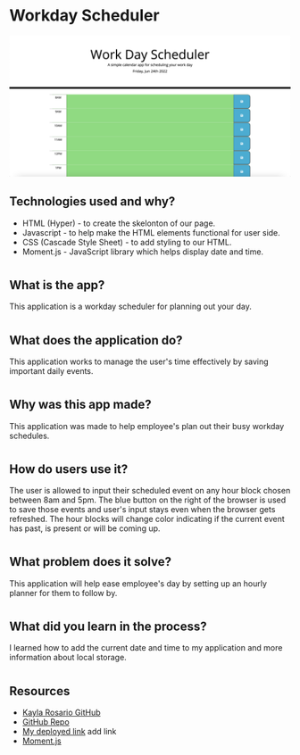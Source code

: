 # Workday Scheduler
![](./Develop/assets/images/Screen%20Shot%202022-06-24%20at%203.29.57%20PM.png)
## Technologies used and why?
* HTML (Hyper) - to create the skelonton of our page.
* Javascript - to help make the HTML elements functional for user side.
* CSS (Cascade Style Sheet) - to add styling to our HTML.
* Moment.js - JavaScript library which helps display date and time.
# 
## What is the app?
This application is a workday scheduler for planning out your day.
#
## What does the application do?
This application works to manage the user's time effectively by saving important daily events.
#
## Why was this app made?
This application was made to help employee's plan out their busy workday schedules.
#
## How do users use it?
The user is allowed to input their scheduled event on any hour block chosen between 8am and 5pm. The blue button on the right of the browser is used to save those events and user's input stays even when the browser gets refreshed. The hour blocks will change color indicating if the current event has past, is present or will be coming up. 
#
## What problem does it solve?
This application will help ease employee's day by setting up an hourly planner for them to follow by.
#
## What did you learn in the process?
I learned how to add the current date and time to my application and more information about local storage.
#
## Resources
* [Kayla Rosario GitHub](https://github.com/krosario314)
* [GitHub Repo](https://github.com/krosario314/workDayScheduler)
* [My deployed link]() add link
* [Moment.js](https://momentjs.com/)